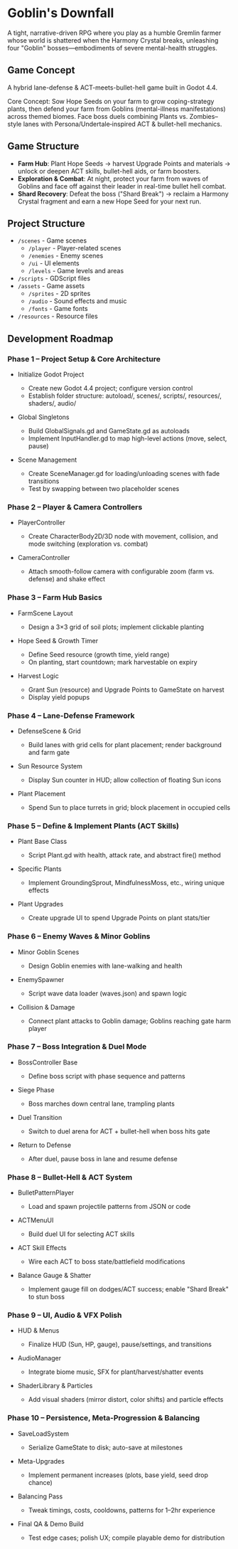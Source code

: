 # Goblin's Downfall

A tight, narrative-driven RPG where you play as a humble Gremlin farmer whose world is shattered when the Harmony Crystal breaks, unleashing four "Goblin" bosses—embodiments of severe mental-health struggles.

## Game Concept

A hybrid lane-defense & ACT-meets-bullet-hell game built in Godot 4.4.

Core Concept: Sow Hope Seeds on your farm to grow coping-strategy plants, then defend your farm from Goblins (mental-illness manifestations) across themed biomes. Face boss duels combining Plants vs. Zombies–style lanes with Persona/Undertale‑inspired ACT & bullet-hell mechanics.

## Game Structure

- **Farm Hub**: Plant Hope Seeds → harvest Upgrade Points and materials → unlock or deepen ACT skills, bullet-hell aids, or farm boosters.
- **Exploration & Combat**: At night, protect your farm from waves of Goblins and face off against their leader in real-time bullet hell combat.
- **Shard Recovery**: Defeat the boss ("Shard Break") → reclaim a Harmony Crystal fragment and earn a new Hope Seed for your next run.

## Project Structure

- `/scenes` - Game scenes
  - `/player` - Player-related scenes
  - `/enemies` - Enemy scenes
  - `/ui` - UI elements
  - `/levels` - Game levels and areas
- `/scripts` - GDScript files
- `/assets` - Game assets
  - `/sprites` - 2D sprites
  - `/audio` - Sound effects and music
  - `/fonts` - Game fonts
- `/resources` - Resource files

## Development Roadmap

### Phase 1 – Project Setup & Core Architecture

- Initialize Godot Project
  - Create new Godot 4.4 project; configure version control
  - Establish folder structure: autoload/, scenes/, scripts/, resources/, shaders/, audio/

- Global Singletons
  - Build GlobalSignals.gd and GameState.gd as autoloads
  - Implement InputHandler.gd to map high-level actions (move, select, pause)

- Scene Management
  - Create SceneManager.gd for loading/unloading scenes with fade transitions
  - Test by swapping between two placeholder scenes

### Phase 2 – Player & Camera Controllers

- PlayerController
  - Create CharacterBody2D/3D node with movement, collision, and mode switching (exploration vs. combat)

- CameraController
  - Attach smooth-follow camera with configurable zoom (farm vs. defense) and shake effect

### Phase 3 – Farm Hub Basics

- FarmScene Layout
  - Design a 3×3 grid of soil plots; implement clickable planting

- Hope Seed & Growth Timer
  - Define Seed resource (growth time, yield range)
  - On planting, start countdown; mark harvestable on expiry

- Harvest Logic
  - Grant Sun (resource) and Upgrade Points to GameState on harvest
  - Display yield popups

### Phase 4 – Lane-Defense Framework

- DefenseScene & Grid
  - Build lanes with grid cells for plant placement; render background and farm gate

- Sun Resource System
  - Display Sun counter in HUD; allow collection of floating Sun icons

- Plant Placement
  - Spend Sun to place turrets in grid; block placement in occupied cells

### Phase 5 – Define & Implement Plants (ACT Skills)

- Plant Base Class
  - Script Plant.gd with health, attack rate, and abstract fire() method

- Specific Plants
  - Implement GroundingSprout, MindfulnessMoss, etc., wiring unique effects

- Plant Upgrades
  - Create upgrade UI to spend Upgrade Points on plant stats/tier

### Phase 6 – Enemy Waves & Minor Goblins

- Minor Goblin Scenes
  - Design Goblin enemies with lane-walking and health

- EnemySpawner
  - Script wave data loader (waves.json) and spawn logic

- Collision & Damage
  - Connect plant attacks to Goblin damage; Goblins reaching gate harm player

### Phase 7 – Boss Integration & Duel Mode

- BossController Base
  - Define boss script with phase sequence and patterns

- Siege Phase
  - Boss marches down central lane, trampling plants

- Duel Transition
  - Switch to duel arena for ACT + bullet-hell when boss hits gate

- Return to Defense
  - After duel, pause boss in lane and resume defense

### Phase 8 – Bullet-Hell & ACT System

- BulletPatternPlayer
  - Load and spawn projectile patterns from JSON or code

- ACTMenuUI
  - Build duel UI for selecting ACT skills

- ACT Skill Effects
  - Wire each ACT to boss state/battlefield modifications

- Balance Gauge & Shatter
  - Implement gauge fill on dodges/ACT success; enable "Shard Break" to stun boss

### Phase 9 – UI, Audio & VFX Polish

- HUD & Menus
  - Finalize HUD (Sun, HP, gauge), pause/settings, and transitions

- AudioManager
  - Integrate biome music, SFX for plant/harvest/shatter events

- ShaderLibrary & Particles
  - Add visual shaders (mirror distort, color shifts) and particle effects

### Phase 10 – Persistence, Meta-Progression & Balancing

- SaveLoadSystem
  - Serialize GameState to disk; auto-save at milestones

- Meta-Upgrades
  - Implement permanent increases (plots, base yield, seed drop chance)

- Balancing Pass
  - Tweak timings, costs, cooldowns, patterns for 1–2hr experience

- Final QA & Demo Build
  - Test edge cases; polish UX; compile playable demo for distribution


